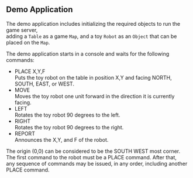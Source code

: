 ## Demo Application

The demo application includes initializing the required objects to run the game server,  
adding a `Table` as a game `Map`,  and a toy `Robot` as an `Object` that can be placed on the `Map`.  

The demo application starts in a console and waits for the following commands:
* PLACE X,Y,F  
Puts the toy robot on the table in position X,Y and facing NORTH, SOUTH, EAST, or WEST.
* MOVE  
Moves the toy robot one unit forward in the direction it is currently facing.
* LEFT  
Rotates the toy robot 90 degrees to the left.
* RIGHT  
Rotates the toy robot 90 degrees to the right.
* REPORT  
Announces the X,Y, and F of the robot.

The origin (0,0) can be considered to be the SOUTH WEST most corner.  
The first command to the robot must be a PLACE command. After that,  
any sequence of commands may be issued, in any order, including another PLACE command.
